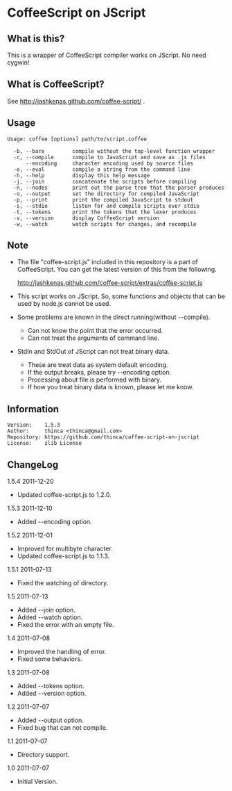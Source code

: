 # CoffeeScript on JScript

## What is this?

This is a wrapper of CoffeeScript compiler works on JScript.
No need cygwin!

## What is CoffeeScript?

See http://jashkenas.github.com/coffee-script/ .

## Usage

    Usage: coffee [options] path/to/script.coffee

      -b, --bare         compile without the top-level function wrapper
      -c, --compile      compile to JavaScript and save as .js files
          --encoding     character encoding used by source files
      -e, --eval         compile a string from the command line
      -h, --help         display this help message
      -j, --join         concatenate the scripts before compiling
      -n, --nodes        print out the parse tree that the parser produces
      -o, --output       set the directory for compiled JavaScript
      -p, --print        print the compiled JavaScript to stdout
      -s, --stdio        listen for and compile scripts over stdio
      -t, --tokens       print the tokens that the lexer produces
      -v, --version      display CoffeeScript version
      -w, --watch        watch scripts for changes, and recompile

## Note

- The file "coffee-script.js" included in this repository is a part of CoffeeScript.
  You can get the latest version of this from the following.

  http://jashkenas.github.com/coffee-script/extras/coffee-script.js

- This script works on JScript. So, some functions and objects that can be used by node.js cannot be used.

- Some problems are known in the direct running(without --compile).
  - Can not know the point that the error occurred.
  - Can not treat the arguments of command line.

- StdIn and StdOut of JScript can not treat binary data.
  - These are treat data as system default encoding.
  - If the output breaks, please try --encoding option.
  - Processing about file is performed with binary.
  - If how you treat binary data is known, please let me know.

## Information

    Version:    1.5.3
    Author:     thinca <thinca@gmail.com>
    Repository: https://github.com/thinca/coffee-script-on-jscript
    License:    zlib License


## ChangeLog

1.5.4  2011-12-20

- Updated coffee-script.js to 1.2.0.

1.5.3  2011-12-10

- Added --encoding option.

1.5.2  2011-12-01

- Improved for multibyte character.
- Updated coffee-script.js to 1.1.3.

1.5.1  2011-07-13

- Fixed the watching of directory.

1.5  2011-07-13

- Added --join option.
- Added --watch option.
- Fixed the error with an empty file.

1.4  2011-07-08

- Improved the handling of error.
- Fixed some behaviors.

1.3  2011-07-08

- Added --tokens option.
- Added --version option.

1.2  2011-07-07

- Added --output option.
- Fixed bug that can not compile.

1.1  2011-07-07

- Directory support.

1.0  2011-07-07

- Initial Version.
